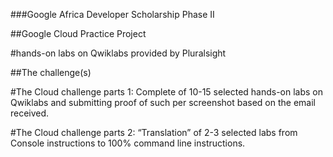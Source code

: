 ###Google Africa Developer Scholarship Phase II 

##Google Cloud Practice Project

#hands-on labs on Qwiklabs provided by Pluralsight

##The challenge(s)

#The Cloud challenge parts 1:
Complete of 10-15 selected hands-on labs on Qwiklabs and submitting proof of such per screenshot based on the email received.


#The Cloud challenge parts 2:
“Translation” of 2-3 selected labs from Console instructions to 100% command line instructions.
